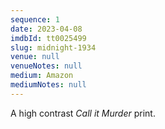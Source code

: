 ```yaml
---
sequence: 1
date: 2023-04-08
imdbId: tt0025499
slug: midnight-1934
venue: null
venueNotes: null
medium: Amazon
mediumNotes: null
---
```


A high contrast _Call it Murder_ print.
